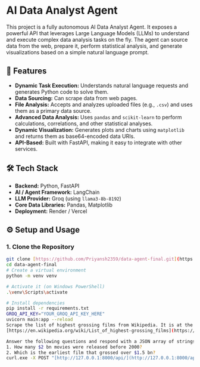 # AI Data Analyst Agent

This project is a fully autonomous AI Data Analyst Agent. It exposes a powerful API that leverages Large Language Models (LLMs) to understand and execute complex data analysis tasks on the fly. The agent can source data from the web, prepare it, perform statistical analysis, and generate visualizations based on a simple natural language prompt.

## 🚀 Features

-   **Dynamic Task Execution:** Understands natural language requests and generates Python code to solve them.
-   **Data Sourcing:** Can scrape data from web pages.
-   **File Analysis:** Accepts and analyzes uploaded files (e.g., `.csv`) and uses them as a primary data source.
-   **Advanced Data Analysis:** Uses `pandas` and `scikit-learn` to perform calculations, correlations, and other statistical analyses.
-   **Dynamic Visualization:** Generates plots and charts using `matplotlib` and returns them as base64-encoded data URIs.
-   **API-Based:** Built with FastAPI, making it easy to integrate with other services.

## 🛠️ Tech Stack

-   **Backend:** Python, FastAPI
-   **AI / Agent Framework:** LangChain
-   **LLM Provider:** Groq (using `llama3-8b-8192`)
-   **Core Data Libraries:** Pandas, Matplotlib
-   **Deployment:** Render / Vercel

## ⚙️ Setup and Usage

### 1. Clone the Repository

```bash
git clone [https://github.com/Priyansh2359/data-agent-final.git](https://github.com/Priyansh2359/data-agent-final.git)
cd data-agent-final
# Create a virtual environment
python -m venv venv

# Activate it (on Windows PowerShell)
.\venv\Scripts\activate

# Install dependencies
pip install -r requirements.txt
GROQ_API_KEY="YOUR_GROQ_API_KEY_HERE"
uvicorn main:app --reload
Scrape the list of highest grossing films from Wikipedia. It is at the URL:
[https://en.wikipedia.org/wiki/List_of_highest-grossing_films](https://en.wikipedia.org/wiki/List_of_highest-grossing_films)

Answer the following questions and respond with a JSON array of strings containing the answer.
1. How many $2 bn movies were released before 2000?
2. Which is the earliest film that grossed over $1.5 bn?
curl.exe -X POST "[http://127.0.0.1:8000/api/](http://127.0.0.1:8000/api/)" -F "questions.txt=@question.txt"
